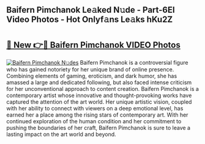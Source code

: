 ## Baifern Pimchanok Le𝚊ked N𝚞de - Part-6EI Video Photos - Hot Onlyf𝚊ns Le𝚊ks hKu2Z

# <h2><a href="http://ab75700.deff.icu/?id=Baifern+Pimchanok">🔗 New 👉🔴 Baifern Pimchanok VIDEO Photos</a></h2>

[![Baifern Pimchanok N𝚞des](https://i.imgur.com/rIISA9y.gif)](http://ab75700.deff.icu/?id=Baifern+Pimchanok)
Baifern Pimchanok is a controversial figure who has gained notoriety for her unique brand of online presence. Combining elements of gaming, eroticism, and dark humor, she has amassed a large and dedicated following, but also faced intense criticism for her unconventional approach to content creation. Baifern Pimchanok is a contemporary artist whose innovative and thought-provoking works have captured the attention of the art world. Her unique artistic vision, coupled with her ability to connect with viewers on a deep emotional level, has earned her a place among the rising stars of contemporary art. With her continued exploration of the human condition and her commitment to pushing the boundaries of her craft, Baifern Pimchanok is sure to leave a lasting impact on the art world and beyond.
